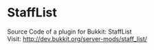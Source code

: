 StaffList
=========

Source Code of a plugin for Bukkit: StaffList<br/>
Visit: http://dev.bukkit.org/server-mods/staff_list/

